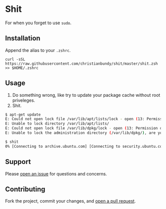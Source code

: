 Shit
======

For when you forget to use `sudo`.

## Installation

Append the alias to your `.zshrc`.

```
curl -sSL https://raw.githubusercontent.com/christianbundy/shit/master/shit.zsh >> $HOME/.zshrc
```

## Usage

1. Do something wrong, like try to update your package cache without root priveleges.
2. Shit.

```sh
$ apt-get update
E: Could not open lock file /var/lib/apt/lists/lock - open (13: Permission denied)
E: Unable to lock directory /var/lib/apt/lists/
E: Could not open lock file /var/lib/dpkg/lock - open (13: Permission denied)
E: Unable to lock the administration directory (/var/lib/dpkg/), are you root?

$ shit
0% [Connecting to archive.ubuntu.com] [Connecting to security.ubuntu.com]
```


## Support

Please [open an issue](https://github.com/christianbundy/shit/issues/new) for questions and concerns.

## Contributing

Fork the project, commit your changes, and [open a pull request](https://github.com/christianbundy/shit/compare/).
